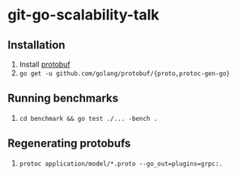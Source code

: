 # git-go-scalability-talk


## Installation

1. Install [protobuf](https://github.com/google/protobuf/releases)
1. `go get -u github.com/golang/protobuf/{proto,protoc-gen-go}`

## Running benchmarks

1. `cd benchmark && go test ./... -bench .`

## Regenerating protobufs

1. `protoc application/model/*.proto --go_out=plugins=grpc:.`
